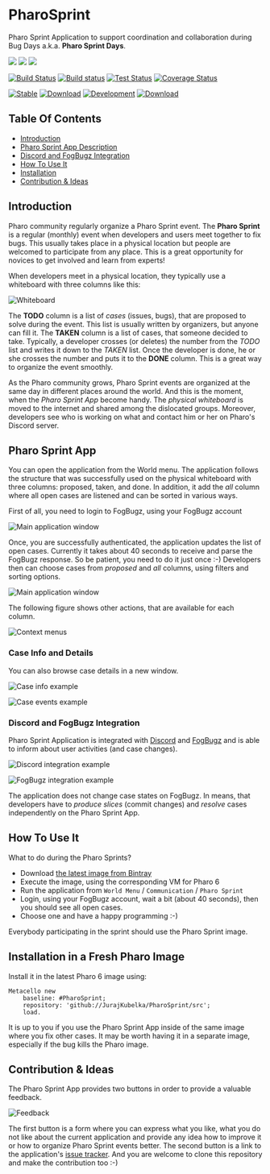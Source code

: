 # PharoSprint

Pharo Sprint Application to support coordination and collaboration during Bug Days a.k.a. **Pharo Sprint Days**.

[![](https://img.shields.io/badge/language-Smalltalk-blue.svg?style=flat)](https://en.wikipedia.org/wiki/Smalltalk)
[![](https://img.shields.io/badge/platform-Pharo-blue.svg?style=flat)](http://pharo.org/)
[![](https://img.shields.io/badge/license-MIT-green.svg?style=flat)](https://opensource.org/licenses/MIT/)

[![Build Status](https://travis-ci.org/JurajKubelka/PharoSprint.svg?branch=master)](https://travis-ci.org/JurajKubelka/PharoSprint)
[![Build status](https://ci.appveyor.com/api/projects/status/8h36ia1y8a9j8kv1/branch/master?svg=true)](https://ci.appveyor.com/project/JurajKubelka/pharosprint/branch/master)
[![Test Status](https://api.bob-bench.org/v1/badgeByUrl?branch=master&hosting=github&ci=travis-ci&repo=JurajKubelka%2FPharoSprint)](https://bob-bench.org/r/gh/JurajKubelka/PharoSprint)
[![Coverage Status](https://coveralls.io/repos/github/JurajKubelka/PharoSprint/badge.svg?branch=master)](https://coveralls.io/github/JurajKubelka/PharoSprint?branch=master)

[![Stable](https://img.shields.io/badge/stable%20release-:-gray.svg?style=flat)](https://bintray.com/jurajkubelka/PharoSprint/release/_latestVersion#files)
[![Download](https://api.bintray.com/packages/jurajkubelka/PharoSprint/release/images/download.svg)](https://bintray.com/jurajkubelka/PharoSprint/release/_latestVersion#files)
[![Development](https://img.shields.io/badge/development%20release-:-gray.svg?style=flat)](https://bintray.com/jurajkubelka/PharoSprint/build/_latestVersion#files)
[![Download](https://api.bintray.com/packages/jurajkubelka/PharoSprint/build/images/download.svg)](https://bintray.com/jurajkubelka/PharoSprint/build/_latestVersion#files)

## Table Of Contents

- [Introduction](#introduction)
- [Pharo Sprint App Description](#pharo-sprint-app)
- [Discord and FogBugz Integration](#discord-and-fogbugz-integration)
- [How To Use It](#how-to-use-it)
- [Installation](#installation-in-a-fresh-pharo-image)
- [Contribution & Ideas](#contribution--ideas)

## Introduction

Pharo community regularly organize a Pharo Sprint event. The **Pharo Sprint** is a regular (monthly) event when developers and users meet together to fix bugs. This usually takes place in a physical location but people are welcomed to participate from any place. This is a great opportunity for novices to get involved and learn from experts!

When developers meet in a physical location, they typically use a whiteboard with three columns like this:

![Whiteboard](assets/img/whiteboard.jpg)

The **TODO** column is a list of *cases* (issues, bugs), that are proposed to solve during the event. This list is usually written by organizers, but anyone can fill it. The **TAKEN** column is a list of cases, that someone decided to take. Typically, a developer crosses (or deletes) the number from the *TODO* list and writes it down to the *TAKEN* list. Once the developer is done, he or she crosses the number and puts it to the **DONE** column. This is a great way to organize the event smoothly.

As the Pharo community grows, Pharo Sprint events are organized at the same day in different places around the world. And this is the moment, when the *Pharo Sprint App* become handy. The *physical whiteboard* is moved to the internet and shared among the dislocated groups. Moreover, developers see who is working on what and contact him or her on Pharo's Discord server.

## Pharo Sprint App

You can open the application from the World menu. The application follows the structure that was successfully used on the physical whiteboard with three columns: proposed, taken, and done. In addition, it add the *all* column where all open cases are listened and can be sorted in various ways.

First of all, you need to login to FogBugz, using your FogBugz account

![Main application window](assets/img/login.png)

Once, you are successfully authenticated, the application updates the list of open cases. Currently it takes about 40 seconds to receive and parse the FogBugz response. So be patient, you need to do it just once :-) Developers then can choose cases from *proposed* and *all* columns, using filters and sorting options.

![Main application window](assets/img/main-window.png)

The following figure shows other actions, that are available for each column.

![Context menus](assets/img/context-menus.png)

### Case Info and Details

You can also browse case details in a new window. 

![Case info example](assets/img/case-info.png)

![Case events example](assets/img/case-events.png)

### Discord and FogBugz Integration

Pharo Sprint Application is integrated with [Discord](http://discordapp.com) and [FogBugz](http://www.fogcreek.com/fogbugz/) and is able to inform about user activities (and case changes).

![Discord integration example](assets/img/discord-integration.png)

![FogBugz integration example](assets/img/fogbugz-integration.png)

The application does not change case states on FogBugz. In means, that developers have to *produce slices* (commit changes) and *resolve* cases independently on the Pharo Sprint App.

## How To Use It

What to do during the Pharo Sprints?

- Download [the latest image from Bintray](https://bintray.com/jurajkubelka/PharoSprint/build/_latestVersion#files)
- Execute the image, using the corresponding VM for Pharo 6
- Run the application from `World Menu` / `Communication` / `Pharo Sprint`
- Login, using your FogBugz account, wait a bit (about 40 seconds), then you should see all open cases.
- Choose one and have a happy programming :-)

Everybody participating in the sprint should use the Pharo Sprint image.

## Installation in a Fresh Pharo Image

Install it in the latest Pharo 6 image using:

```Smalltalk
Metacello new
    baseline: #PharoSprint;
    repository: 'github://JurajKubelka/PharoSprint/src';
    load.
```

It is up to you if you use the Pharo Sprint App inside of the same image where you fix other cases. It may be worth having it in a separate image, especially if the bug kills the Pharo image.

## Contribution & Ideas

The Pharo Sprint App provides two buttons in order to provide a valuable feedback.

![Feedback](assets/img/feedback.png)

The first button is a form where you can express what you like, what you do not like about the current application and provide any idea how to improve it or how to organize Pharo Sprint events better. The second button is a link to the application's [issue tracker](https://github.com/JurajKubelka/PharoSprint/issues). And you are welcome to clone this repository and make the contribution too :-)
